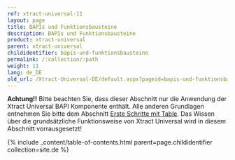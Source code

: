 ```yaml
---
ref: xtract-universal-11
layout: page
title: BAPIs und Funktionsbausteine
description: BAPIs und Funktionsbausteine
product: xtract-universal
parent: xtract-universal
childidentifier: bapis-und-funktionsbausteine
permalink: /:collection/:path
weight: 11
lang: de_DE
old_url: /Xtract-Universal-DE/default.aspx?pageid=bapis-und-funktionsbausteine
---
```


**Achtung!!** Bitte beachten Sie, dass dieser Abschnitt nur die Anwendung der Xtract Universal BAPI Komponente enthält. Alle anderen Grundlagen entnehmen Sie bitte dem Abschnitt [Erste Schritte mit Table](./erste-schritte-mit-xtract-table). Das Wissen über die grundsätzliche Funktionsweise von Xtract Universal wird in diesem Abschnitt vorrausgesetzt!

{% include _content/table-of-contents.html parent=page.childidentifier collection=site.de %}
